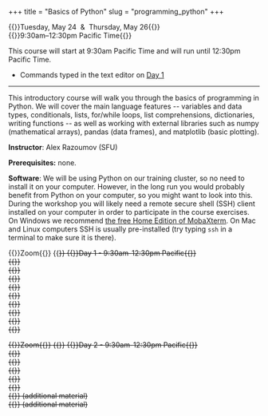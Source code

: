 +++
title = "Basics of Python"
slug = "programming_python"
+++

{{<cor>}}Tuesday, May 24 &nbsp;&&nbsp; Thursday, May 26{{</cor>}}\
{{<cgr>}}9:30am–12:30pm Pacific Time{{</cgr>}}

This course will start at 9:30am Pacific Time and will run until 12:30pm Pacific Time.

<!-- Course materials will be added here shortly before the start of the course. -->

- Commands typed in the text editor on [Day 1](/files/pythonDay1.txt)

---

This introductory course will walk you through the basics of programming in Python. We will cover the main language
features -- variables and data types, conditionals, lists, for/while loops, list comprehensions, dictionaries, writing
functions -- as well as working with external libraries such as numpy (mathematical arrays), pandas (data frames), and
matplotlib (basic plotting).

**Instructor**: Alex Razoumov (SFU)

**Prerequisites:** none.

**Software**: We will be using Python on our training cluster, so no need to install it on your computer. However, in
  the long run you would probably benefit from Python on your computer, so you might want to look into this. During the
  workshop you will likely need a remote secure shell (SSH) client installed on your computer in order to participate in
  the course exercises. On Windows we recommend
  [the free Home Edition of MobaXterm](https://mobaxterm.mobatek.net/download.html). On Mac and Linux computers SSH is
  usually pre-installed (try typing `ssh` in a terminal to make sure it is there).

<!-- ~/training/softwareCarpentry/python04.md -->

<!-- {{<cor>}}Zoom{{</cor>}} {{<s>}} {{<cgr>}}Day 1 - 9:30am-12:30pm Pacific{{</cgr>}} \ -->
<!-- {{<nolinktitle>}}Setup and various ways to run Python{{</nolinktitle>}} \ -->
<!-- {{<nolinktitle>}}Variables and assignment, data types and type conversion{{</nolinktitle>}} \ -->
<!-- {{<nolinktitle>}}Built-in functions and help{{</nolinktitle>}} \ -->
<!-- {{<nolinktitle>}}Conditionals{{</nolinktitle>}} \ -->
<!-- {{<nolinktitle>}}Lists{{</nolinktitle>}} \ -->
<!-- {{<nolinktitle>}}Loops{{</nolinktitle>}} \ -->
<!-- {{<nolinktitle>}}Dictionaries{{</nolinktitle>}} \ -->
<!-- {{<nolinktitle>}}Writing functions{{</nolinktitle>}} \ -->
<!-- {{<nolinktitle>}}Variable scope and floating precision{{</nolinktitle>}} -->

{{<cor>}}Zoom{{</cor>}} {{<s>}} {{<cgr>}}Day 1 - 9:30am-12:30pm Pacific{{</cgr>}} \
{{<linktitle url="../python/python-01-setup" text="Setup and various ways to run Python">}} \
{{<linktitle url="../python/python-02-variables" text="Variables and data types">}} \
{{<linktitle url="../python/python-03-builtin" text="Built-in functions and help">}} \
{{<linktitle url="../python/python-04-conditionals" text="Conditionals">}} \
{{<linktitle url="../python/python-05-lists" text="Lists">}} \
{{<linktitle url="../python/python-06-loops" text="Loops">}} \
{{<linktitle url="../python/python-07-dictionaries" text="Dictionaries">}} \
{{<linktitle url="../python/python-08-functions" text="Writing functions">}} \
{{<linktitle url="../python/python-09-scope" text="Variable scope and floating precision">}}

<!-- {{<cor>}}Zoom{{</cor>}} {{<s>}} {{<cgr>}}Day 2 - 9:30am-12:30pm Pacific{{</cgr>}} \ -->
<!-- {{<nolinktitle>}}Libraries, virtual environments and packaging{{</nolinktitle>}} \ -->
<!-- {{<nolinktitle>}}Numpy{{</nolinktitle>}} \ -->
<!-- {{<nolinktitle>}}Plotting with matplotlib{{</nolinktitle>}} \ -->
<!-- {{<nolinktitle>}}Pandas dataframes{{</nolinktitle>}} \ -->
<!-- {{<nolinktitle>}}Multidimensional labeled arrays and datasets with xarray{{</nolinktitle>}} \ -->
<!-- {{<nolinktitle>}}Running Python scripts from the command line{{</nolinktitle>}} \ -->
<!-- {{<nolinktitle>}}Basics of object-oriented programming in Python{{</nolinktitle>}} -->

{{<cor>}}Zoom{{</cor>}} {{<s>}} {{<cgr>}}Day 2 - 9:30am-12:30pm Pacific{{</cgr>}} \
{{<linktitle url="../python/python-10-libraries" text="Libraries, virtual environments and packaging">}} \
{{<linktitle url="../python/python-11-numpy" text="Numpy">}} \
{{<linktitle url="../python/python-12-matplotlib" text="Plotting with matplotlib">}} \
{{<linktitle url="../python/python-13-pandas" text="Pandas dataframes">}} \
{{<linktitle url="../python/python-14-xarray" text="Multidimensional labeled arrays and datasets with xarray">}} \
{{<linktitle url="../python/python-16-scripts" text="Running Python scripts from the command line">}} (additional material) \
{{<linktitle url="../python/python-17-objects" text="Basics of object-oriented programming in Python">}} (additional material)

<!-- {{<nolinktitle>}}Plotting with cartopy (additional material){{</nolinktitle>}} \ -->
<!-- {{<linktitle url="../python/python-15-cartopy" text="Plotting with cartopy">}} (additional material) \ -->
